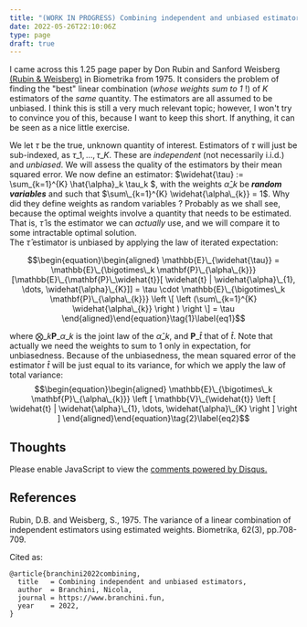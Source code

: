 ```yaml
---
title: "(WORK IN PROGRESS) Combining independent and unbiased estimators"
date: 2022-05-26T22:10:06Z
type: page
draft: true
---
```


I came across this 1.25 page paper by Don Rubin and Sanford Weisberg [(Rubin \& Weisberg)](https://academic.oup.com/biomet/article-abstract/62/3/708/257707) in Biometrika from 1975.
It considers the problem of finding the "best" linear combination (*whose weights sum to 1* !) of $K$ estimators of the *same* quantity. The estimators are all assumed to be unbiased. I think this is still a very much relevant topic; however, I won't try to convince you of this, because I want to keep this short.
If anything, it can be seen as a nice little exercise.

We let $\tau$ be the true, unknown quantity of interest. Estimators of $\tau$ will just be sub-indexed, as $\tau\_1,\dots,\tau\_K$. These are *independent* (not necessarily i.i.d.) and *unbiased*.  We will assess the quality of the estimators by their mean squared error. We now define an estimator: $\widehat{\tau} := \sum\_{k=1}^{K} \hat{\alpha}\_k \tau\_k $, with the weights $\hat{\alpha}\_k$ be ***random variables*** and such that $\sum\_{k=1}^{K} \widehat{\alpha\_{k}} = 1$. Why did they define weights as random variables ? Probably as we shall see, because the optimal weights involve a quantity that needs to be estimated. That is, $\widehat{\tau}$ is the estimator we can *actually* use, and we will compare it to some intractable optimal solution.  
The $\widehat{\tau}$ estimator is unbiased by applying the law of iterated expectation:

$$\begin{equation}\begin{aligned}
\mathbb{E}\_{\widehat{\tau}} = \mathbb{E}\_{\bigotimes\_k \mathbf{P}\_{\alpha\_{k}}}[\mathbb{E}\_{\mathbf{P}\_\widehat{t}}[ \widehat{t} | \widehat{\alpha}\_{1}, \dots,  \widehat{\alpha}\_{K}]]  = \tau \cdot \mathbb{E}\_{\bigotimes\_k \mathbf{P}\_{\alpha\_{k}}} \left \[ \left (\sum\_{k=1}^{K} \widehat{\alpha\_{k}} \right ) \right \] = \tau
\end{aligned}\end{equation}\tag{1}\label{eq1}$$

where $\bigotimes\_k \mathbf{P}\_{\alpha\_{k}}$ is the joint law of the $\widehat{\alpha}\_k$, and $\mathbf{P}\_{\widehat{t}}$ that of $\widehat{t}$. Note that actually we need the weights to sum to $1$ only in expectation, for unbiasedness.
Because of the unbiasedness, the mean squared error of the estimator $\widehat{t}$ will be just equal to its variance, for which we apply the law of total variance:
$$\begin{equation}\begin{aligned}
 \mathbb{E}\_{\bigotimes\_k \mathbf{P}\_{\alpha\_{k}}} \left [ \mathbb{V}\_{\widehat{t}} \left [ \widehat{t} | \widehat{\alpha}\_{1}, \dots,  \widehat{\alpha}\_{K} \right ] \right ]
\end{aligned}\end{equation}\tag{2}\label{eq2}$$

## Thoughts


<div id="disqus_thread"></div>
<script>
    /**
    *  RECOMMENDED CONFIGURATION VARIABLES: EDIT AND UNCOMMENT THE SECTION BELOW TO INSERT DYNAMIC VALUES FROM YOUR PLATFORM OR CMS.
    *  LEARN WHY DEFINING THESE VARIABLES IS IMPORTANT: https://disqus.com/admin/universalcode/#configuration-variables    */

    var disqus_config = function () {
    this.page.url = "https://personal-site-lemon-seven.vercel.app/posts/2020-03-17-sequential-monte-carlo-and-improved-auxiliary-particle-filters/";  
    this.page.identifier = "smc-apf"; // Replace PAGE_IDENTIFIER with your page's unique identifier variable
    };

    (function() { // DON'T EDIT BELOW THIS LINE
    var d = document, s = d.createElement('script');
    s.src = 'https://personal-website-g7y0elzvjn.disqus.com/embed.js';
    s.setAttribute('data-timestamp', +new Date());
    (d.head || d.body).appendChild(s);
    })();
</script>
<noscript>Please enable JavaScript to view the <a href="https://disqus.com/?ref_noscript">comments powered by Disqus.</a></noscript>

## References

Rubin, D.B. and Weisberg, S., 1975. The variance of a linear combination of independent estimators using estimated weights. Biometrika, 62(3), pp.708-709.

<p>Cited as:</p>
<pre tabindex="0"><code>@article{branchini2022combining,
  title   = Combining independent and unbiased estimators,
  author  = Branchini, Nicola,
  journal = https://www.branchini.fun,
  year    = 2022,
}
